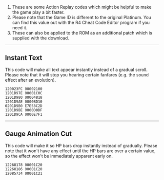 1. These are some Action Replay codes which might be helpful to make the game play a bit faster.
1. Please note that the Game ID is different to the original Platinum. You can find this value out with the R4 Cheat Code Editor program if you need it.
1. These can also be applied to the ROM as an additional patch which is supplied with the download.

---

## Instant Text

This code will make all text appear instantly instead of a gradual scroll.
Please note that it will stop you hearing certain fanfares (e.g. the sound effect after an evolution).

```
120023FC 00002100
1201D97E 00001C0C
1201D980 00004818
1201D9AE 0000BD10
0201D9B0 E7E53C2D
1201D9BE 0000D0DF
1201D9CA 0000E7F1
```

---

## Gauge Animation Cut

This code will make it so HP bars drop instantly instead of gradually.
Please note that it won't have any effect until the HP bars are over a certain value, so the effect won't be immediately apparent early on.

```
12268178 00001C20
12268186 00001C20
12085734 00001C21
```
